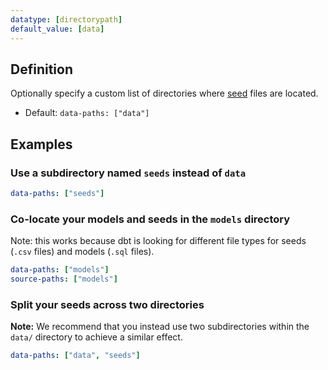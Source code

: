 ```yaml
---
datatype: [directorypath]
default_value: [data]
---
```

## Definition
Optionally specify a custom list of directories where [seed](docs/building-a-dbt-project.md) files are located.

* Default: `data-paths: ["data"]`

## Examples
### Use a subdirectory named `seeds` instead of `data`

<File name='dbt_project.yml'>

```yml
data-paths: ["seeds"]
```

</File>

### Co-locate your models and seeds in the `models` directory
Note: this works because dbt is looking for different file types for seeds (`.csv` files) and models (`.sql` files).

<File name='dbt_project.yml'>

```yml
data-paths: ["models"]
source-paths: ["models"]
```

</File>

### Split your seeds across two directories
**Note:** We recommend that you instead use two subdirectories within the `data/` directory to achieve a similar effect.

<File name='dbt_project.yml'>

```yml
data-paths: ["data", "seeds"]
```

</File>

